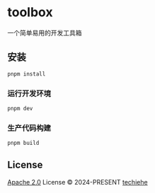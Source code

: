 
# toolbox

一个简单易用的开发工具箱


## 安装

```sh
pnpm install
```

### 运行开发环境

```sh
pnpm dev
```

### 生产代码构建

```sh
pnpm build
```

## License

[Apache 2.0](./LICENSE) License © 2024-PRESENT [techiehe](https://github.com/techiehe)